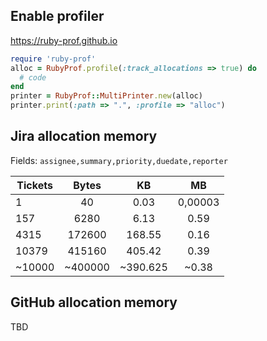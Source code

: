 ## Enable profiler
https://ruby-prof.github.io
```ruby
require 'ruby-prof'
alloc = RubyProf.profile(:track_allocations => true) do
  # code  
end
printer = RubyProf::MultiPrinter.new(alloc)
printer.print(:path => ".", :profile => "alloc")
```

## Jira allocation memory
Fields: `assignee,summary,priority,duedate,reporter`

| Tickets       | Bytes     | KB        | MB        |
| ------------- | :-------: | :-------: | :-------: |
| 1             | 40        | 0.03      | 0,00003   |
| 157           | 6280	    | 6.13      | 0.59      |
| 4315          | 172600	| 168.55    | 0.16      |
| 10379         | 415160    | 405.42    | 0.39      |
|~10000         | ~400000	| ~390.625  | ~0.38     |

## GitHub allocation memory		 			
TBD